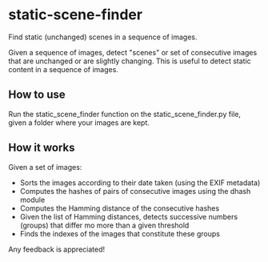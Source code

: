 # static-scene-finder
Find static (unchanged) scenes in a sequence of images.

Given a sequence of images, detect "scenes" or set of consecutive images that are unchanged or are slightly changing.
This is useful to detect static content in a sequence of images.

## How to use
Run the static_scene_finder function on the static_scene_finder.py file, given a folder where your images are kept.

## How it works
Given a set of images:
* Sorts the images according to their date taken (using the EXIF metadata)
* Computes the hashes of pairs of consecutive images using the dhash module
* Computes the Hamming distance of the consecutive hashes
* Given the list of Hamming distances, detects successive numbers (groups) that differ mo more than a given threshold
* Finds the indexes of the images that constitute these groups

Any feedback is appreciated!
